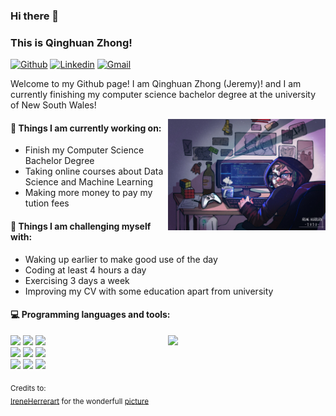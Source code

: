 ### Hi there 👋 
### This is Qinghuan Zhong!

[![Github](https://img.shields.io/badge/-Github-000?style=flat&logo=Github&logoColor=white)](https://github.com/QinghuanZhong)
[![Linkedin](https://img.shields.io/badge/-LinkedIn-blue?style=flat&logo=Linkedin&logoColor=white)](https://www.linkedin.com/in/qinghuan-zhong-66a22b209/)
[![Gmail](https://img.shields.io/badge/-Gmail-c14438?style=flat&logo=Gmail&logoColor=white)](mailto:mr.jeremychung@gmail.com)

Welcome to my Github page! I am Qinghuan Zhong (Jeremy)! and I am currently finishing my computer science bachelor degree at the university of New South Wales!  

<img align="right" alt="img" src="https://github.com/FernandoRoldan93/FernandoRoldan93/blob/master/cover_image.jpg" width="50%" height="auto" />


#### 🌱 Things I am currently working on: 
- Finish my Computer Science Bachelor Degree 
- Taking online courses about Data Science and Machine Learning 
- Making more money to pay my tution fees

#### :muscle: Things I am challenging myself with:
- Waking up earlier to make good use of the day
- Coding at least 4 hours a day
- Exercising 3 days a week
- Improving my CV with some education apart from university

#### :computer: Programming languages and tools: 
<p>
	<img width="50%" align="right" src="https://github-readme-stats-eight-theta.vercel.app/api?username=QinghuanZhong&show_icons=true&theme=algolia&include_all_commits=true&count_private=true&hide=issues" />

<code><img width="10%" src="https://www.vectorlogo.zone/logos/java/java-ar21.svg"></code>
<code><img width="10%" src="https://www.vectorlogo.zone/logos/python/python-ar21.svg"></code>
<code><img width="8%" src="https://www.vectorlogo.zone/logos/r-project/r-project-icon.svg"></code>
<br />
<code><img width="10%" src="https://www.vectorlogo.zone/logos/pocoo_flask/pocoo_flask-ar21.svg"></code>
<code><img width="10%" src="https://www.vectorlogo.zone/logos/mysql/mysql-ar21.svg"></code>
<code><img width="10%" src="https://www.vectorlogo.zone/logos/mongodb/mongodb-ar21.svg"></code>
<br />
<code><img width="10%" src="https://www.vectorlogo.zone/logos/apache_spark/apache_spark-ar21.svg"></code>
<code><img width="10%" src="https://www.vectorlogo.zone/logos/apache_hadoop/apache_hadoop-ar21.svg"></code>
<code><img width="10%" src="https://www.vectorlogo.zone/logos/git-scm/git-scm-ar21.svg"></code>
</p>

<sub>Credits to: <br/>[IreneHerrerart](https://www.artstation.com/ireneherrera) for the wonderfull [picture](https://github.com/FernandoRoldan93/FernandoRoldan93/blob/master/cover_image.jpg)</sub>  


